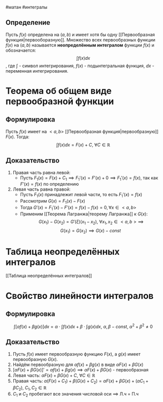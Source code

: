#матан #интегралы
## Определение
Пусть $f(x)$ определена на $(a, b)$ и имеет хотя бы одну [[Первообразная функция|первооборазную]]. Множество всех первообразных функции $f(x)$ на $(a, b)$ называется **неопределённым интегралом** функции $f(x)$ и обозначается: $$\int f(x)dx$$, где $\int$ - символ интегрирования, $f(x)$ - подынтегральная функция, $dx$ - переменная интегрирования.
# Теорема об общем виде первообразной функции
## Формулировка
Пусть $f(x)$ имеет на $<a, b>$ [[Первообразная функция|первообразную]] $F(x)$. Тогда: $$\int f(x)dx = F(x) + C,\ \forall C \in \mathbb{R}$$
## Доказательство
1. Правая часть равна левой:
	- Пусть $F_1(x) = F(x) + C_1 \implies F_1'(x) = F'(x) + 0 \implies F_1'(x) = f(x)$, так как $F'(x) = f(x)$ по определению
2. Левая часть равна правой:
	- Пусть $F_1(x)$ принадлежит левой части, то есть $F_1'(x) = f(x)$
	- Рассмотрим $G(x) = F_1(x) - F(x)$
	- Тогда $G'(x) = F_1'(x) - F'(x) = f(x) - f(x) = 0, \forall x \in <a, b>$
	- Применим [[Теорема Лагранжа|теорему Лагранжа]] к $G(x):$ $$\ G(x_1) - G(x_2) = G'(\xi)(x_1 - x_2), \ \forall x_1, x_2 \in <a, b> \implies$$ $$G(x_1) = G(x_2) \implies G(x) - const$$
# Таблица неопределённых интегралов
[[Таблица неопределённых интегралов]]
# Свойство линейности интегралов
## Формулировка 
$$\int [\alpha f(x) + \beta g(x)]dx = \alpha \cdot \int f(x)dx + \beta \cdot \int g(x)dx, \ \alpha, \beta - const, \ \alpha^2 + \beta^2 \neq 0$$
## Доказательство
1. Пусть $f(x)$ имеет первообразную функцию $F(x)$, а $g(x)$ имеет первообразную $G(x)$.
2. Найдём первообразную для $\alpha f(x) + \beta g(x)$ в виде $\alpha F(x) + \beta G(x)$
3. $[\alpha F(x) + \beta G(x)]' = \alpha f(x) + \beta g(x) \implies \alpha F(x) + \beta G(x)$ - первообразная
4. Левая часть: $\alpha F(x) + \beta G(x) + C, \ \forall C \in \mathbb{R}$
5. Правая часть: $\alpha(F(x) + C_1) + \beta(G(x) + C_2) = \alpha F(x) + \beta G(x) + (\alpha C_1 + \beta C_2), \ C_1, C_2 \in \mathbb{R}$
6. $C_1$ и $C_2$ пробегают все значения числовой оси $\implies$ Л.ч = П.ч